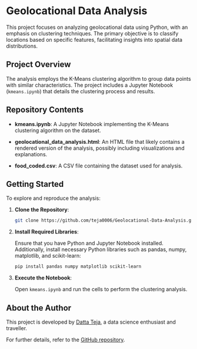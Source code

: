 # Geolocational Data Analysis

This project focuses on analyzing geolocational data using Python, with an emphasis on clustering techniques. The primary objective is to classify locations based on specific features, facilitating insights into spatial data distributions.

## Project Overview

The analysis employs the K-Means clustering algorithm to group data points with similar characteristics. The project includes a Jupyter Notebook (`kmeans.ipynb`) that details the clustering process and results.

## Repository Contents

- **kmeans.ipynb**: A Jupyter Notebook implementing the K-Means clustering algorithm on the dataset.

- **geolocational_data_analysis.html**: An HTML file that likely contains a rendered version of the analysis, possibly including visualizations and explanations.

- **food_coded.csv**: A CSV file containing the dataset used for analysis.

## Getting Started

To explore and reproduce the analysis:

1. **Clone the Repository**:

   ```bash
   git clone https://github.com/teja0006/Geolocational-Data-Analysis.git
   ```

2. **Install Required Libraries**:

   Ensure that you have Python and Jupyter Notebook installed. Additionally, install necessary Python libraries such as pandas, numpy, matplotlib, and scikit-learn:

   ```bash
   pip install pandas numpy matplotlib scikit-learn
   ```

3. **Execute the Notebook**:

   Open `kmeans.ipynb` and run the cells to perform the clustering analysis.

## About the Author

This project is developed by [Datta Teja](https://github.com/dattatejaofficial/), a data science enthusiast and traveller.

For further details, refer to the [GitHub repository](https://github.com/dattatejaofficial/Geolocational-Data-Analysis). 
